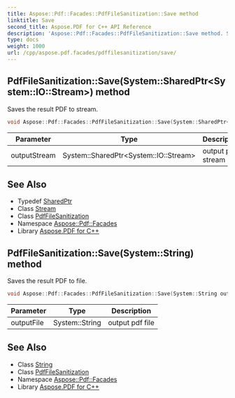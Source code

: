 ```yaml
---
title: Aspose::Pdf::Facades::PdfFileSanitization::Save method
linktitle: Save
second_title: Aspose.PDF for C++ API Reference
description: 'Aspose::Pdf::Facades::PdfFileSanitization::Save method. Saves the result PDF to stream in C++.'
type: docs
weight: 1000
url: /cpp/aspose.pdf.facades/pdffilesanitization/save/
---
```

## PdfFileSanitization::Save(System::SharedPtr\<System::IO::Stream\>) method


Saves the result PDF to stream.

```cpp
void Aspose::Pdf::Facades::PdfFileSanitization::Save(System::SharedPtr<System::IO::Stream> outputStream) override
```


| Parameter | Type | Description |
| --- | --- | --- |
| outputStream | System::SharedPtr\<System::IO::Stream\> | output pdf stream |

## See Also

* Typedef [SharedPtr](../../../system/sharedptr/)
* Class [Stream](../../../system.io/stream/)
* Class [PdfFileSanitization](../)
* Namespace [Aspose::Pdf::Facades](../../)
* Library [Aspose.PDF for C++](../../../)
## PdfFileSanitization::Save(System::String) method


Saves the result PDF to file.

```cpp
void Aspose::Pdf::Facades::PdfFileSanitization::Save(System::String outputFile) override
```


| Parameter | Type | Description |
| --- | --- | --- |
| outputFile | System::String | output pdf file |

## See Also

* Class [String](../../../system/string/)
* Class [PdfFileSanitization](../)
* Namespace [Aspose::Pdf::Facades](../../)
* Library [Aspose.PDF for C++](../../../)
